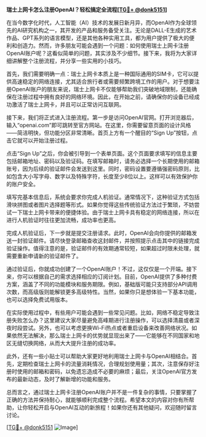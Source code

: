 **瑞士上网卡怎么注册OpenAI？轻松搞定全流程[[TG💪+ @donk5151](https://t.me/s/donk5151)]**

在当今数字化时代，人工智能（AI）技术的发展日新月异，而OpenAI作为全球领先的AI研究机构之一，其开发的产品和服务备受关注。无论是DALL-E生成的艺术作品、GPT系列的语言模型，还是其他各种实用工具，都为用户提供了极大的便利和创造力。然而，许多朋友可能会遇到一个问题：如何使用瑞士上网卡注册OpenAI账户呢？这看似简单的问题，其实涉及不少细节。接下来，我将为大家详细讲解整个注册流程，并分享一些实用的小技巧。

首先，我们需要明确一点：瑞士上网卡本质上是一种国际通用的SIM卡，它可以提供高速稳定的网络连接，尤其适合旅行者或需要频繁跨境工作的用户。对于想要注册OpenAI账户的朋友来说，瑞士上网卡不仅能够帮助我们突破地域限制，还能确保在注册过程中拥有良好的网络环境。因此，在开始之前，请确保你的设备已经成功激活了瑞士上网卡，并且可以正常访问互联网。

接下来，我们将正式进入注册流程。第一步是访问OpenAI官网。打开浏览器后，输入“openai.com”即可跳转至官方网站。在这里，你需要留意页面的设计风格——简洁明快，但功能分区非常清晰。首页上方有一个醒目的“Sign Up”按钮，点击它就可以开始注册过程。

点击“Sign Up”之后，你会被引导到一个表单页面。这个页面要求填写的信息主要包括邮箱地址、密码以及验证码。在填写邮箱时，请务必选择一个长期使用的邮箱账号，因为后续的验证邮件会发送到这里。同时，密码设置要遵循强密码原则，比如包含大小写字母、数字以及特殊字符，长度至少8位以上。这样可以有效保护你的账户安全。

填写完基本信息后，系统会要求你完成人机验证。通常情况下，这种验证方式包括滑块拼图或者图片选择题等形式。如果你觉得这些传统验证方法过于繁琐，不妨尝试一下瑞士上网卡带来的便捷体验。由于瑞士上网卡具有稳定的网络连接，所以在进行人机验证时往往更加流畅，成功率也更高。

完成人机验证后，下一步就是提交注册请求。此时，OpenAI会向你提供的邮箱发送一封验证邮件。请尽快登录邮箱查收这封邮件，并按照提示点击其中的链接完成验证操作。值得注意的是，验证邮件的有效期通常较短，如果超过时限未处理，就需要重新申请新的验证邮件了。

通过验证后，你就成功创建了一个OpenAI账户！不过，这仅仅是一个开端。接下来，你可以根据自己的需求选择相应的订阅计划。目前，OpenAI提供了多种付费方案，涵盖了不同的功能模块和服务期限。例如，基础版可能只支持部分API调用次数，而高级版则能解锁更多高级特性。当然，如果你只是想体验一下基本功能，也可以选择免费试用版本。

在实际使用过程中，有些用户可能会遇到一些常见问题。比如，网络不稳定导致注册失败怎么办？这里建议大家尽量避免高峰期进行注册操作，可以选择清晨或者深夜时段尝试。另外，也可以考虑更换Wi-Fi热点或者重启设备来改善网络状况。如果依然无法解决，那么瑞士上网卡的优势就显现出来了——它能够在不同国家和地区无缝切换网络，从而大大提升注册的成功率。

此外，还有一些小贴士可以帮助大家更好地利用瑞士上网卡与OpenAI相结合。首先，定期检查瑞士上网卡的流量消耗情况，合理规划使用量；其次，注意保存好注册时使用的邮箱和密码，以免遗忘造成不必要的麻烦；最后，关注OpenAI官方发布的最新动态，及时了解新增的功能和服务。

总而言之，通过瑞士上网卡注册OpenAI账户并不是一件复杂的事情，只要掌握了正确的方法并保持耐心，就能够顺利完成整个流程。希望本文的内容对你有所帮助，让你轻松开启与OpenAI互动的新旅程！如果你还有其他疑问，欢迎随时留言讨论。

[[TG💪+ @donk5151](https://t.me/s/donk5151) ![Image](https://i.postimg.cc/rwNCRYN7/Snipaste-2025-04-30-17-27-05.png)]